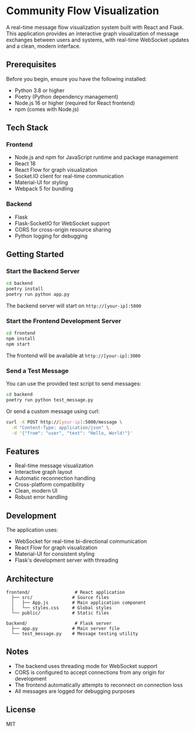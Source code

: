 # Community Flow Visualization

A real-time message flow visualization system built with React and Flask. This application provides an interactive graph visualization of message exchanges between users and systems, with real-time WebSocket updates and a clean, modern interface.

## Prerequisites

Before you begin, ensure you have the following installed:
- Python 3.8 or higher
- Poetry (Python dependency management)
- Node.js 16 or higher (required for React frontend)
- npm (comes with Node.js)

## Tech Stack

### Frontend
- Node.js and npm for JavaScript runtime and package management
- React 18
- React Flow for graph visualization
- Socket.IO client for real-time communication
- Material-UI for styling
- Webpack 5 for bundling

### Backend
- Flask
- Flask-SocketIO for WebSocket support
- CORS for cross-origin resource sharing
- Python logging for debugging

## Getting Started

### Start the Backend Server

```bash
cd backend
poetry install
poetry run python app.py
```

The backend server will start on `http://[your-ip]:5000`

### Start the Frontend Development Server

```bash
cd frontend
npm install
npm start
```

The frontend will be available at `http://[your-ip]:3000`

### Send a Test Message

You can use the provided test script to send messages:

```bash
cd backend
poetry run python test_message.py
```

Or send a custom message using curl:

```bash
curl -X POST http://[your-ip]:5000/message \
  -H "Content-Type: application/json" \
  -d '{"from": "user", "text": "Hello, World!"}'
```

## Features

- Real-time message visualization
- Interactive graph layout
- Automatic reconnection handling
- Cross-platform compatibility
- Clean, modern UI
- Robust error handling

## Development

The application uses:
- WebSocket for real-time bi-directional communication
- React Flow for graph visualization
- Material-UI for consistent styling
- Flask's development server with threading

## Architecture

```
frontend/                 # React application
  ├── src/               # Source files
  │   ├── App.js         # Main application component
  │   └── styles.css     # Global styles
  └── public/            # Static files

backend/                  # Flask server
  ├── app.py             # Main server file
  └── test_message.py    # Message testing utility
```

## Notes

- The backend uses threading mode for WebSocket support
- CORS is configured to accept connections from any origin for development
- The frontend automatically attempts to reconnect on connection loss
- All messages are logged for debugging purposes

## License

MIT 